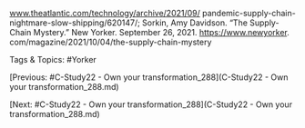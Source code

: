 www.theatlantic.com/technology/archive/2021/09/
pandemic-supply-chain-nightmare-slow-shipping/620147/; 
Sorkin, Amy Davidson. “The Supply-Chain Mystery.” New 
Yorker. September 26, 2021. https://www.newyorker.
com/magazine/2021/10/04/the-supply-chain-mystery 

   Tags & Topics:
   #Yorker

[Previous: #C-Study22 - Own your transformation_288](C-Study22 - Own your transformation_288.md)

[Next: #C-Study22 - Own your transformation_288](C-Study22 - Own your transformation_288.md)